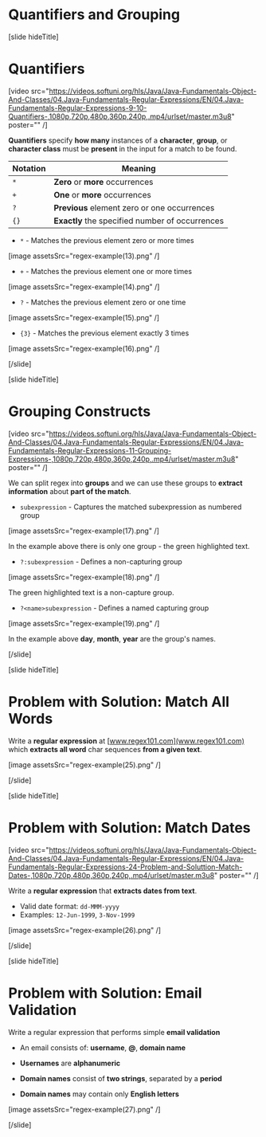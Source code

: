 # Quantifiers and Grouping

[slide hideTitle]

# Quantifiers

[video src="https://videos.softuni.org/hls/Java/Java-Fundamentals-Object-And-Classes/04.Java-Fundamentals-Regular-Expressions/EN/04.Java-Fundamentals-Regular-Expressions-9-10-Quantifiers-,1080p,720p,480p,360p,240p,.mp4/urlset/master.m3u8" poster="" /]

**Quantifiers** specify **how many** instances of a **character**, **group**, or **character class** must be **present** in the input for a match to be found.

| **Notation** | **Meaning** |
| --- | --- |
|`*`|**Zero** or **more** occurrences|
|`+`|**One** or **more** occurrences|
|`?`|**Previous** element zero or one occurrences|
|`{}`|**Exactly** the specified number of occurrences|

- `*` - Matches the previous element zero or more times

[image assetsSrc="regex-example(13).png" /]

- `+` - Matches the previous element one or more times

[image assetsSrc="regex-example(14).png" /]

- `?` - Matches the previous element zero or one time

[image assetsSrc="regex-example(15).png" /]

- `{3}` - Matches the previous element exactly 3 times

[image assetsSrc="regex-example(16).png" /]

[/slide]

[slide hideTitle]

# Grouping Constructs

[video src="https://videos.softuni.org/hls/Java/Java-Fundamentals-Object-And-Classes/04.Java-Fundamentals-Regular-Expressions/EN/04.Java-Fundamentals-Regular-Expressions-11-Grouping-Expressions-,1080p,720p,480p,360p,240p,.mp4/urlset/master.m3u8" poster="" /]

We can split regex into **groups** and we can use these groups to **extract information** about **part of the match**.

- `subexpression` - Captures the matched subexpression as numbered group

[image assetsSrc="regex-example(17).png" /]

In the example above there is only one group - the green highlighted text.

- `?:subexpression` - Defines a non-capturing group

[image assetsSrc="regex-example(18).png" /]

The green highlighted text is a non-capture group.

- `?<name>subexpression` - Defines a named capturing group

[image assetsSrc="regex-example(19).png" /]

In the example above **day**, **month**, **year** are the group's names.

[/slide]

[slide hideTitle]
# Problem with Solution: Match All Words

Write a **regular expression** at [www.regex101.com](www.regex101.com) which **extracts all word** char sequences **from a given text**.

[image assetsSrc="regex-example(25).png" /]

[/slide]

[slide hideTitle]
# Problem with Solution: Match Dates

[video src="https://videos.softuni.org/hls/Java/Java-Fundamentals-Object-And-Classes/04.Java-Fundamentals-Regular-Expressions/EN/04.Java-Fundamentals-Regular-Expressions-24-Problem-and-Soluttion-Match-Dates-,1080p,720p,480p,360p,240p,.mp4/urlset/master.m3u8" poster="" /]

Write a **regular expression** that **extracts dates from text**.

- Valid date format: `dd-MMM-yyyy`
- Examples: `12-Jun-1999`, `3-Nov-1999`

[image assetsSrc="regex-example(26).png" /]

[/slide]

[slide hideTitle]
# Problem with Solution: Email Validation

Write a regular expression that performs simple **email validation**

- An email consists of: **username**, **@**, **domain name**

- **Usernames** are **alphanumeric**

- **Domain names** consist of **two strings**, separated by a **period**

- **Domain names** may contain only **English letters**

[image assetsSrc="regex-example(27).png" /]

[/slide]
